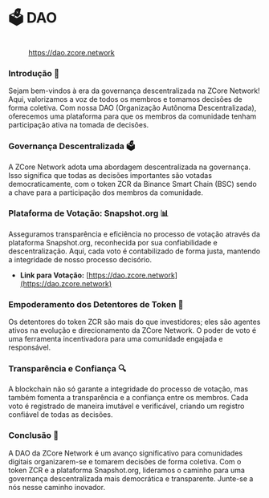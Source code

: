 # 🗳️ DAO

<figure><img src="../.gitbook/assets/Captura de Tela 2023-12-14 às 13.48.34.png" alt=""><figcaption><p><a href="https://dao.zcore.network/#/">https://dao.zcore.network</a></p></figcaption></figure>

### Introdução 🎉

Sejam bem-vindos à era da governança descentralizada na ZCore Network! Aqui, valorizamos a voz de todos os membros e tomamos decisões de forma coletiva. Com nossa DAO (Organização Autônoma Descentralizada), oferecemos uma plataforma para que os membros da comunidade tenham participação ativa na tomada de decisões.

### Governança Descentralizada 🗳️

A ZCore Network adota uma abordagem descentralizada na governança. Isso significa que todas as decisões importantes são votadas democraticamente, com o token ZCR da Binance Smart Chain (BSC) sendo a chave para a participação dos membros da comunidade.

### Plataforma de Votação: Snapshot.org 📊

Asseguramos transparência e eficiência no processo de votação através da plataforma Snapshot.org, reconhecida por sua confiabilidade e descentralização. Aqui, cada voto é contabilizado de forma justa, mantendo a integridade de nosso processo decisório.

* **Link para Votação:** [https://dao.zcore.network](https://dao.zcore.network)

### Empoderamento dos Detentores de Token 💪

Os detentores do token ZCR são mais do que investidores; eles são agentes ativos na evolução e direcionamento da ZCore Network. O poder de voto é uma ferramenta incentivadora para uma comunidade engajada e responsável.

### Transparência e Confiança 🔍

A blockchain não só garante a integridade do processo de votação, mas também fomenta a transparência e a confiança entre os membros. Cada voto é registrado de maneira imutável e verificável, criando um registro confiável de todas as decisões.

### Conclusão 🌟

A DAO da ZCore Network é um avanço significativo para comunidades digitais organizarem-se e tomarem decisões de forma coletiva. Com o token ZCR e a plataforma Snapshot.org, lideramos o caminho para uma governança descentralizada mais democrática e transparente. Junte-se a nós nesse caminho inovador.
